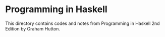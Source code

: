 # Programming in Haskell

This directory contains codes and notes from Programming in Haskell 2nd Edition by Graham Hutton.
